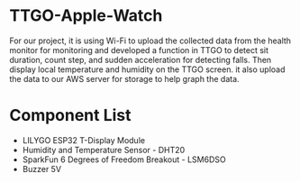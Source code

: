 # TTGO-Apple-Watch
For our project, it is using Wi-Fi to upload the collected data from the health monitor for monitoring and developed a function in TTGO to detect sit duration, count step, and sudden acceleration for detecting falls. Then display local temperature and humidity on the TTGO screen. it also upload the data to our AWS server for storage to help graph the data.
# Component List
- LILYGO ESP32 T-Display Module
- Humidity and Temperature Sensor - DHT20
- SparkFun 6 Degrees of Freedom Breakout - LSM6DSO
- Buzzer 5V
